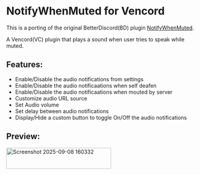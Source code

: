 # NotifyWhenMuted for Vencord

This is a porting of the original BetterDiscord(BD) plugin [NotifyWhenMuted](https://github.com/nicola02nb/BetterDiscord-Stuff/tree/main/Plugins/NotifyWhenMuted).

A Vencord(VC) plugin that plays a sound when user tries to speak while muted.

## Features:

-   Enable/Disable the audio notifications from settings
-   Enable/Disable the audio notificaations when self deafen
-   Enable/Disable the audio notificaations when mouted by server
-   Customize audio URL source
-   Set Audio volume
-   Set delay between audio notifications
-   Display/Hide a custom button to toggle On/Off the audio notifications

## Preview:

<img width="278" height="56" alt="Screenshot 2025-09-08 160332" src="https://github.com/user-attachments/assets/2d04b44d-af97-459c-b4d8-133444af7074" />
